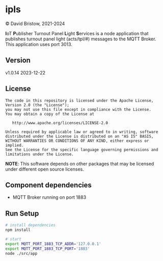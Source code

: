 # ipls
&copy; David Bristow, 2021-2024

**I**oT **P**ublisher Turnout Panel **L**ight **S**ervices is a node application that publishes turnout panel light (acts/tpl/#) messages to the MQTT Broker. This application uses port 3013.

## Version
v1.0.14 2023-12-22

## License

    The code in this repository is licensed under the Apache License, Version 2.0 (the "License");
    you may not use this file except in compliance with the License.
    You may obtain a copy of the License at

       http://www.apache.org/licenses/LICENSE-2.0

    Unless required by applicable law or agreed to in writing, software
    distributed under the License is distributed on an "AS IS" BASIS,
    WITHOUT WARRANTIES OR CONDITIONS OF ANY KIND, either express or implied.
    See the License for the specific language governing permissions and
    limitations under the License.

**NOTE**: This software depends on other packages that may be licensed under different open source licenses.


## Component dependencies
* MQTT Broker running on port 1883

## Run Setup

``` bash
# install dependencies
npm install

# start
export MQTT_PORT_1883_TCP_ADDR='127.0.0.1'
export MQTT_PORT_1883_TCP_PORT='1883'
node ./src/app
```


